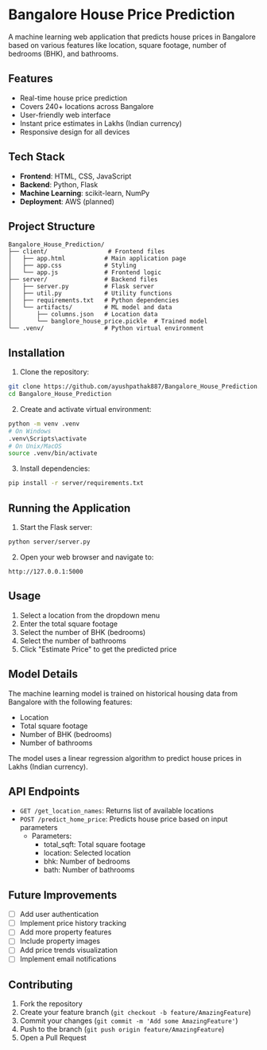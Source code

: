 # Bangalore House Price Prediction

A machine learning web application that predicts house prices in Bangalore based on various features like location, square footage, number of bedrooms (BHK), and bathrooms.

## Features

- Real-time house price prediction
- Covers 240+ locations across Bangalore
- User-friendly web interface
- Instant price estimates in Lakhs (Indian currency)
- Responsive design for all devices

## Tech Stack

- **Frontend**: HTML, CSS, JavaScript
- **Backend**: Python, Flask
- **Machine Learning**: scikit-learn, NumPy
- **Deployment**: AWS (planned)

## Project Structure

```
Bangalore_House_Prediction/
├── client/                 # Frontend files
│   ├── app.html           # Main application page
│   ├── app.css            # Styling
│   └── app.js             # Frontend logic
├── server/                # Backend files
│   ├── server.py          # Flask server
│   ├── util.py            # Utility functions
│   ├── requirements.txt   # Python dependencies
│   └── artifacts/         # ML model and data
│       ├── columns.json   # Location data
│       └── banglore_house_price.pickle  # Trained model
└── .venv/                 # Python virtual environment
```

## Installation

1. Clone the repository:
```bash
git clone https://github.com/ayushpathak887/Bangalore_House_Prediction.git
cd Bangalore_House_Prediction
```

2. Create and activate virtual environment:
```bash
python -m venv .venv
# On Windows
.venv\Scripts\activate
# On Unix/MacOS
source .venv/bin/activate
```

3. Install dependencies:
```bash
pip install -r server/requirements.txt
```

## Running the Application

1. Start the Flask server:
```bash
python server/server.py
```

2. Open your web browser and navigate to:
```
http://127.0.0.1:5000
```

## Usage

1. Select a location from the dropdown menu
2. Enter the total square footage
3. Select the number of BHK (bedrooms)
4. Select the number of bathrooms
5. Click "Estimate Price" to get the predicted price

## Model Details

The machine learning model is trained on historical housing data from Bangalore with the following features:
- Location
- Total square footage
- Number of BHK (bedrooms)
- Number of bathrooms

The model uses a linear regression algorithm to predict house prices in Lakhs (Indian currency).

## API Endpoints

- `GET /get_location_names`: Returns list of available locations
- `POST /predict_home_price`: Predicts house price based on input parameters
  - Parameters:
    - total_sqft: Total square footage
    - location: Selected location
    - bhk: Number of bedrooms
    - bath: Number of bathrooms

## Future Improvements

- [ ] Add user authentication
- [ ] Implement price history tracking
- [ ] Add more property features
- [ ] Include property images
- [ ] Add price trends visualization
- [ ] Implement email notifications

## Contributing

1. Fork the repository
2. Create your feature branch (`git checkout -b feature/AmazingFeature`)
3. Commit your changes (`git commit -m 'Add some AmazingFeature'`)
4. Push to the branch (`git push origin feature/AmazingFeature`)
5. Open a Pull Request

